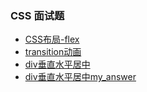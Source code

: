 ### CSS 面试题
- [CSS布局-flex](https://github.com/zeroone001/blogs/blob/master/CssInterview/flex.html)
- [transition动画](https://github.com/zeroone001/blogs/blob/master/CssInterview/transition.html)
- [div垂直水平居中](https://github.com/zeroone001/blogs/blob/master/CssInterview/all-center.html)
- [div垂直水平居中my_answer](https://github.com/Advanced-Frontend/Daily-Interview-Question/issues/92)
